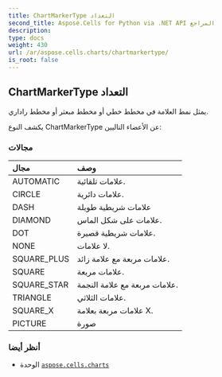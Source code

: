 ```yaml
---
title: ChartMarkerType التعداد
second_title: Aspose.Cells for Python via .NET API المراجع
description:
type: docs
weight: 430
url: /ar/aspose.cells.charts/chartmarkertype/
is_root: false
---
```

##  ChartMarkerType التعداد
يمثل نمط العلامة في مخطط خطي أو مخطط مبعثر أو مخطط راداري.



يكشف النوع ChartMarkerType عن الأعضاء التاليين:

###  مجالات
| مجال| وصف|
| :- | :- |
| AUTOMATIC | علامات تلقائية.|
| CIRCLE | علامات دائرية.|
| DASH | علامات شريطية طويلة|
| DIAMOND | علامات على شكل الماس.|
| DOT | علامات شريطية قصيرة.|
| NONE | لا علامات.|
| SQUARE_PLUS | علامات مربعة مع علامة زائد.|
| SQUARE | علامات مربعة.|
| SQUARE_STAR | علامات مربعة مع علامة النجمة.|
| TRIANGLE | علامات الثلاثي.|
| SQUARE_X | علامات مربعة بعلامة X.|
| PICTURE | صورة|



###  أنظر أيضا
* الوحدة [`aspose.cells.charts`](..)
